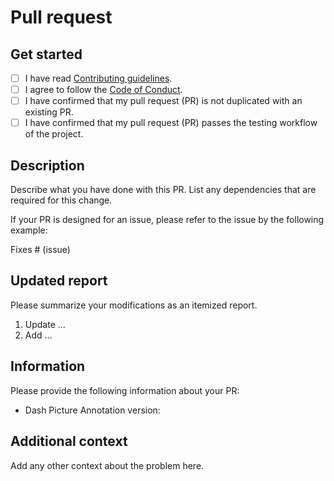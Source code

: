 # Pull request

## Get started

- [ ] I have read [Contributing guidelines](https://github.com/cainmagi/dash-picture-annotation/blob/main/CONTRIBUTING.md).
- [ ] I agree to follow the [Code of Conduct](https://github.com/cainmagi/dash-picture-annotation/blob/main/CODE_OF_CONDUCT.md).
- [ ] I have confirmed that my pull request (PR) is not duplicated with an existing PR.
- [ ] I have confirmed that my pull request (PR) passes the testing workflow of the project.

## Description

Describe what you have done with this PR. List any dependencies that are required for this change.

If your PR is designed for an issue, please refer to the issue by the following example:

Fixes # (issue)

## Updated report

Please summarize your modifications as an itemized report.

1. Update ...
2. Add ...

## Information

Please provide the following information about your PR:

- Dash Picture Annotation version:

## Additional context

Add any other context about the problem here.
